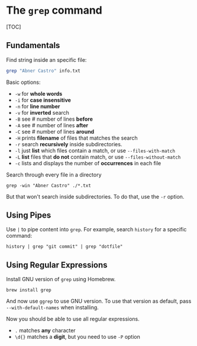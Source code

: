 # The `grep` command

[TOC]

## Fundamentals

Find string inside an specific file:

```bash
grep "Abner Castro" info.txt
```

Basic options:

- `-w` for **whole words**
- `-i` for **case insensitive**
- `-n` for **line number**
- `-v` for **inverted** search
- `-B` see # number of lines  **before**
- `-A` see # number of lines **after**
- `-C` see # number of lines **around**
- `-H` prints **filename** of files that matches the search
- `-r` search **recursively** inside subdirectories.
- `-l` just **list** which files contain a match, or use `--files-with-match`
- `-L` **list** files that **do not** contain match, or use `--files-without-match` 
- `-c` lists and displays the number of **occurrences** in each file

Search through every file in a directory

```shell
grep -win "Abner Castro" ./*.txt
```

But that won't search inside subdirectories. To do that, use the `-r` option.

## Using Pipes

Use `|` to pipe content into `grep`. For example, search `history` for a specific command:

```shell
history | grep "git commit" | grep "dotfile"
```

## Using Regular Expressions

Install GNU version of `grep` using Homebrew.

```shell
brew install grep
```

And now use `ggrep` to use GNU version. To use that version as default, pass `--with-default-names` when installing.

Now you should be able to use all regular expressions.

- `.` matches **any** character
- `\d{}` matches a **digit**, but you need to use `-P` option